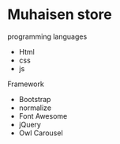 # Muhaisen store
programming languages
- Html
- css
- js

Framework
- Bootstrap
- normalize 
- Font Awesome
- jQuery
- Owl Carousel